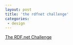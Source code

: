 ```yaml
---
layout: post
title: 'the rdfnet challenge'
categories:
 - design
---
```


<a href="http://www.tbray.org/ongoing/When/200x/2003/05/21/RDFNet">The RDF.net Challenge</a>
		



		